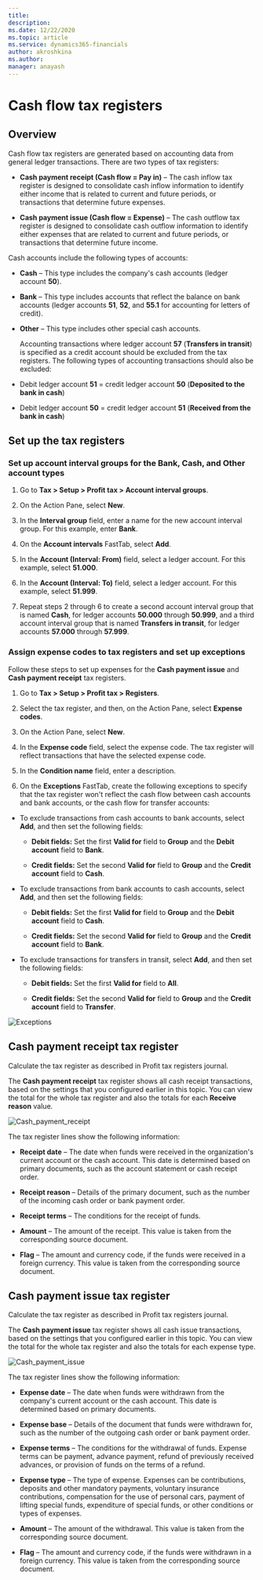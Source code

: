 ```yaml
---
title: 
description: 
ms.date: 12/22/2020
ms.topic: article
ms.service: dynamics365-financials
author: akroshkina
ms.author: 
manager: anayash
---
```


# Cash flow tax registers

## Overview

Cash flow tax registers are generated based on accounting data from
general ledger transactions. There are two types of tax registers:

- **Cash payment receipt
    (Cash flow = Pay in)** – The cash inflow tax register is designed to
    consolidate cash inflow information to identify either income that
    is related to current and future periods, or transactions that
    determine future expenses.

- **Cash payment issue (Cash flow = Expense)** – The cash outflow tax
    register is designed to consolidate cash outflow information to
    identify either expenses that are related to current and future
    periods, or transactions that determine future income.

Cash accounts include the following types of accounts:

- **Cash** – This type includes the company's cash accounts (ledger
    account **50**).

- **Bank** – This type includes accounts that reflect the balance on
    bank accounts (ledger accounts **51**, **52**, and **55.1** for
    accounting for letters of credit).

- **Other** – This type includes other special cash accounts.

    Accounting transactions where ledger account **57** (**Transfers in
    transit**) is specified as a credit account should be excluded from
    the tax registers. The following types of accounting transactions
    should also be excluded:

<!-- -->

-   Debit ledger account **51** = credit ledger account **50**
    (**Deposited to the bank in cash**)

-   Debit ledger account **50** = credit ledger account **51**
    (**Received from the bank in cash**)

## Set up the tax registers

### Set up account interval groups for the Bank, Cash, and Other account types

1.  Go to **Tax &gt; Setup &gt; Profit tax &gt; Account interval
    groups**.

2.  On the Action Pane, select **New**.

3.  In the **Interval group** field, enter a name for the new account
    interval group. For this example, enter **Bank**.

4.  On the **Account intervals** FastTab, select **Add**.

5.  In the **Account (Interval: From)** field, select a ledger account.
    For this example, select **51.000**.

6.  In the **Account (Interval: To)** field, select a ledger account.
    For this example, select **51.999**.

7.  Repeat steps 2 through 6 to create a second account interval group
    that is named **Cash**, for ledger accounts **50.000** through
 **50.999**, and a third account interval group that is named
 **Transfers in transit**, for ledger accounts **57.000** through
 **57.999**.

### Assign expense codes to tax registers and set up exceptions

Follow these steps to set up expenses for the **Cash payment issue** and
**Cash payment receipt** tax registers.

1.  Go to **Tax &gt; Setup &gt; Profit tax &gt; Registers**.

2.  Select the tax register, and then, on the Action Pane, select
 **Expense codes**.

3.  On the Action Pane, select **New**.

4.  In the **Expense code** field, select the expense code. The tax
    register will reflect transactions that have the selected expense
    code.

5.  In the **Condition name** field, enter a description.

6.  On the **Exceptions** FastTab, create the following exceptions to
    specify that the tax register won't reflect the cash flow between
    cash accounts and bank accounts, or the cash flow for transfer
    accounts:

-   To exclude transactions from cash accounts to bank accounts, select
 **Add**, and then set the following fields:

    - **Debit fields:** Set the first **Valid for** field to **Group**
        and the **Debit account** field to **Bank**.

    - **Credit fields:**
        Set the second **Valid for** field to **Group** and the **Credit
        account** field to **Cash**.

<!-- -->

-   To exclude transactions from bank accounts to cash accounts, select
 **Add**, and then set the following fields:

    - **Debit fields:** Set the first **Valid for** field to **Group**
        and the **Debit account** field to **Cash**.

    - **Credit fields:** Set the second **Valid for** field to
 **Group** and the **Credit account** field to **Bank**.

<!-- -->

-   To exclude transactions for transfers in transit, select **Add**,
    and then set the following fields:

    - **Debit fields:** Set the first **Valid for** field to **All**.

    - **Credit fields:** Set the second **Valid for** field to
 **Group** and the **Credit account** field to **Transfer**.

![Exceptions](media/ruExceptions.png)

## Cash payment receipt tax register

Calculate the tax register as described in Profit tax registers journal.

The **Cash payment receipt** tax register shows all cash receipt
transactions, based on the settings that you configured earlier in this
topic. You can view the total for the whole tax register and also the
totals for each **Receive reason** value.

![Cash_payment_receipt](media/ruCash_payment_receipt.png)

The tax register lines show the following information:

- **Receipt date** – The date when funds were received in the
    organization's current account or the cash account. This date is
    determined based on primary documents, such as the account statement
    or cash receipt order.

- **Receipt reason** – Details of the primary document, such as the
    number of the incoming cash order or bank payment order.

- **Receipt terms** – The conditions for the receipt of funds.

- **Amount** – The amount of the receipt. This value is taken from the
    corresponding source document.

- **Flag** – The amount and currency code, if the funds were received
    in a foreign currency. This value is taken from the corresponding
    source document.

## Cash payment issue tax register

Calculate the tax register as described in Profit tax registers journal.

The **Cash payment issue** tax register shows all cash issue
transactions, based on the settings that you configured earlier in this
topic. You can view the total for the whole tax register and also the
totals for each expense type.

![Cash_payment_issue](media/ruCash_payment_issue.png)

The tax register lines show the following information:

- **Expense date** – The date when funds were withdrawn from the
    company's current account or the cash account. This date is
    determined based on primary documents.

- **Expense base** – Details of the document that funds were withdrawn
    for, such as the number of the outgoing cash order or bank payment
    order.

- **Expense terms** – The conditions for the withdrawal of funds.
    Expense terms can be payment, advance payment, refund of previously
    received advances, or provision of funds on the terms of a refund.

- **Expense type** – The type of expense. Expenses can be
    contributions, deposits and other mandatory payments, voluntary
    insurance contributions, compensation for the use of personal cars,
    payment of lifting special funds, expenditure of special funds, or
    other conditions or types of expenses.

- **Amount** – The amount of the withdrawal. This value is taken from
    the corresponding source document.

- **Flag** – The amount and currency code, if the funds were withdrawn
    in a foreign currency. This value is taken from the corresponding
    source document.


